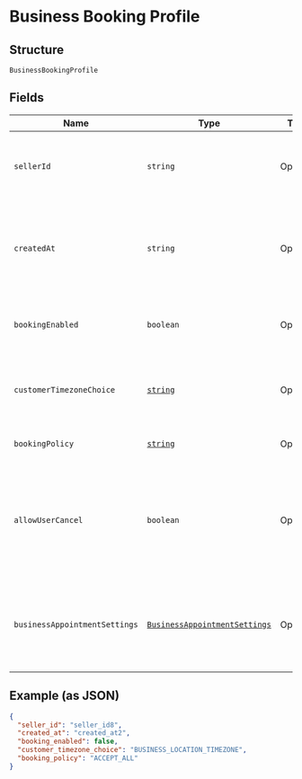 
# Business Booking Profile

## Structure

`BusinessBookingProfile`

## Fields

| Name | Type | Tags | Description |
|  --- | --- | --- | --- |
| `sellerId` | `string` | Optional | The ID of the seller, obtainable using the Merchants API. |
| `createdAt` | `string` | Optional | The RFC 3339 timestamp specifying the booking's creation time. |
| `bookingEnabled` | `boolean` | Optional | Indicates whether the seller is open for booking. |
| `customerTimezoneChoice` | [`string`](/doc/models/business-booking-profile-customer-timezone-choice.md) | Optional | Choices of customer-facing time zone used for bookings. |
| `bookingPolicy` | [`string`](/doc/models/business-booking-profile-booking-policy.md) | Optional | Policies for accepting bookings. |
| `allowUserCancel` | `boolean` | Optional | Indicates whether customers can cancel or reschedule their own bookings (`true`) or not (`false`). |
| `businessAppointmentSettings` | [`BusinessAppointmentSettings`](/doc/models/business-appointment-settings.md) | Optional | The service appointment settings, including where and how the service is provided. |

## Example (as JSON)

```json
{
  "seller_id": "seller_id8",
  "created_at": "created_at2",
  "booking_enabled": false,
  "customer_timezone_choice": "BUSINESS_LOCATION_TIMEZONE",
  "booking_policy": "ACCEPT_ALL"
}
```

